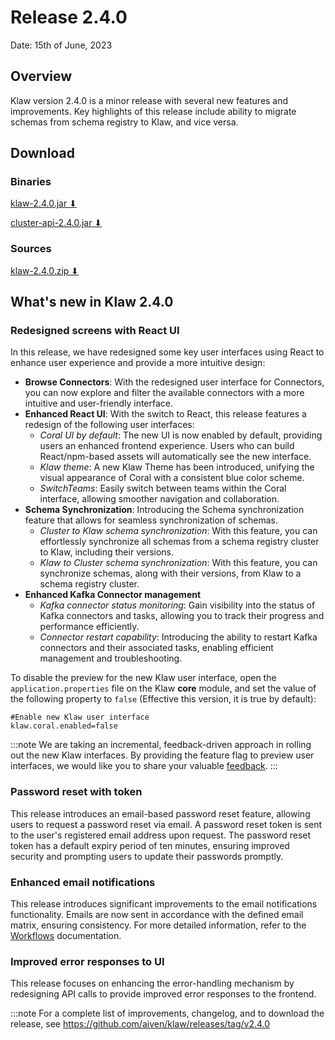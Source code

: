 # Release 2.4.0

Date: 15th of June, 2023

## Overview

Klaw version 2.4.0 is a minor release with several new features and
improvements. Key highlights of this release include ability to migrate
schemas from schema registry to Klaw, and vice versa.

## Download

### Binaries

[klaw-2.4.0.jar ⬇︎](https://github.com/Aiven-Open/klaw/releases/download/v2.4.0/klaw-2.4.0.jar)

[cluster-api-2.4.0.jar ⬇](https://github.com/Aiven-Open/klaw/releases/download/v2.4.0/cluster-api-2.4.0.jar)

### Sources
[klaw-2.4.0.zip ⬇](https://github.com/Aiven-Open/klaw/archive/refs/tags/v2.4.0.zip)

## What's new in Klaw 2.4.0

### Redesigned screens with React UI

In this release, we have redesigned some key user interfaces using React
to enhance user experience and provide a more intuitive design:

-   **Browse Connectors**: With the redesigned user interface for
    Connectors, you can now explore and filter the available connectors
    with a more intuitive and user-friendly interface.
-   **Enhanced React UI**: With the switch to React, this release
    features a redesign of the following user interfaces:
    -   *Coral UI by default*: The new UI is now enabled by default,
        providing users an enhanced frontend experience. Users who can
        build React/npm-based assets will automatically see the new
        interface.
    -   *Klaw theme*: A new Klaw Theme has been introduced, unifying the
        visual appearance of Coral with a consistent blue color scheme.
    -   *SwitchTeams*: Easily switch between teams within the Coral
        interface, allowing smoother navigation and collaboration.
-   **Schema Synchronization**: Introducing the Schema synchronization
    feature that allows for seamless synchronization of schemas.
    -   *Cluster to Klaw schema synchronization*: With this feature, you
        can effortlessly synchronize all schemas from a schema registry
        cluster to Klaw, including their versions.
    -   *Klaw to Cluster schema synchronization*: With this feature, you
        can synchronize schemas, along with their versions, from Klaw to
        a schema registry cluster.
-   **Enhanced Kafka Connector management**
    -   *Kafka connector status monitoring*: Gain visibility into the
        status of Kafka connectors and tasks, allowing you to track
        their progress and performance efficiently.
    -   *Connector restart capability*: Introducing the ability to
        restart Kafka connectors and their associated tasks, enabling
        efficient management and troubleshooting.

To disable the preview for the new Klaw user interface, open the
`application.properties` file on the Klaw **core** module, and set the
value of the following property to `false` (Effective this version, it
is true by default): 

    #Enable new Klaw user interface
    klaw.coral.enabled=false

:::note
We are taking an incremental, feedback-driven approach in rolling out
the new Klaw interfaces. By providing the feature flag to preview user
interfaces, we would like you to share your valuable
[feedback](https://github.com/aiven/klaw/issues/new?assignees=&labels=&template=03_feature.md).
:::

### Password reset with token

This release introduces an email-based password reset feature, allowing
users to request a password reset via email. A password reset token is
sent to the user's registered email address upon request. The password
reset token has a default expiry period of ten minutes, ensuring
improved security and prompting users to update their passwords
promptly.

### Enhanced email notifications

This release introduces significant improvements to the email
notifications functionality. Emails are now sent in accordance with the
defined email matrix, ensuring consistency. For more detailed
information, refer to the
[Workflows](https://www.klaw-project.io/docs/concepts/workflows#approval-process)
documentation.

### Improved error responses to UI

This release focuses on enhancing the error-handling mechanism by
redesigning API calls to provide improved error responses to the
frontend.

:::note
For a complete list of improvements, changelog, and to download the
release, see <https://github.com/aiven/klaw/releases/tag/v2.4.0>

